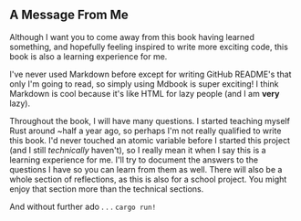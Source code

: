 ## A Message From Me

Although I want you to come away from this book having learned something, and
hopefully feeling inspired to write more exciting code, this book is also a
learning experience for me.

I've never used Markdown before except for writing GitHub README's that only I'm
going to read, so simply using Mdbook is super exciting! I think Markdown is
cool because it's like HTML for lazy people (and I am **very** lazy).

Throughout the book, I will have many questions. I started teaching myself Rust
around ~half a year ago, so perhaps I'm not really qualified to write this book.
I'd never touched an atomic variable before I started this project (and I still
_technically_ haven't), so I really mean it when I say this is a learning
experience for me. I'll try to document the answers to the questions I have so
you can learn from them as well. There will also be a whole section of
reflections, as this is also for a school project. You might enjoy that section
more than the technical sections.

And without further ado . . . `cargo run!`
